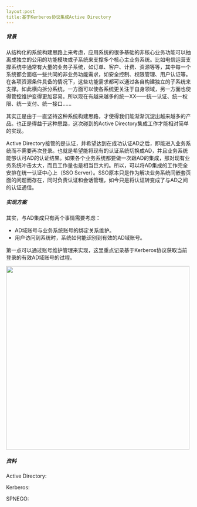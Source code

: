 ```yaml
---
layout:post
title:基于Kerberos协议集成Active Directory
---
```


##### 背景

从结构化的系统构建思路上来考虑，应用系统的很多基础的非核心业务功能可以抽离成独立的公用的功能模块或子系统来支撑多个核心主业务系统。比如电信运营支撑系统中通常有大量的业务子系统，如订单、客户、计费、资源等等，其中每一个系统都会面临一些共同的非业务功能需求，如安全控制、权限管理、用户认证等。在各项资源条件具备的情况下，这些功能需求都可以通过各自构建独立的子系统来支撑。如此横向拆分系统，一方面可以使各系统更关注于自身领域，另一方面也使得管控维护变得更加容易。所以现在有越来越多的统一XX——统一认证、统一权限、统一支付、统一接口......

其实正是由于一直坚持这种系统构建思路，才使得我们能渐渐沉淀出越来越多的产品。也正是得益于这种思路，这次碰到的Active Directory集成工作才能相对简单的实现。

Active Directory接管的是认证，并希望达到在成功认证AD之后，即能进入业务系统而不需要再次登录。也就是希望能将现有的认证系统切换成AD，并且业务系统能够认可AD的认证结果。如果各个业务系统都要做一次跟AD的集成，那对现有业务系统冲击太大，而且工作量也是相当巨大的。所以，可以将AD集成的工作完全安排在统一认证中心上（SSO Server）。SSO原本只是作为解决业务系统间嵌套页面的问题而存在，同时负责认证和会话管理，如今只是将认证转变成了与AD之间的认证通信。

##### 实现方案

其实，与AD集成只有两个事情需要考虑：
* AD域账号与业务系统账号的绑定关系维护。
* 用户访问到系统时，系统如何能识别到有效的AD域账号。

第一点可以通过账号维护管理来实现，这里重点记录基于Kerberos协议获取当前登录的有效AD域账号的过程。


<img src="http://i1371.photobucket.com/albums/ag283/njzeroc/Develop/AuthenticatorwithKerberos_zps465c130b.jpeg" width="500px"/>



##### 资料

Active Directory:

Kerberos:

SPNEGO:


